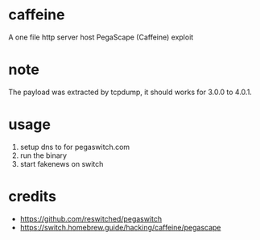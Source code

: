 
# caffeine
A one file http server host PegaScape (Caffeine) exploit

# note
The payload was extracted by tcpdump, it should works for 3.0.0 to 4.0.1.

# usage
1. setup dns to for pegaswitch.com
2. run the binary
3. start fakenews on switch

# credits
- https://github.com/reswitched/pegaswitch
- https://switch.homebrew.guide/hacking/caffeine/pegascape



